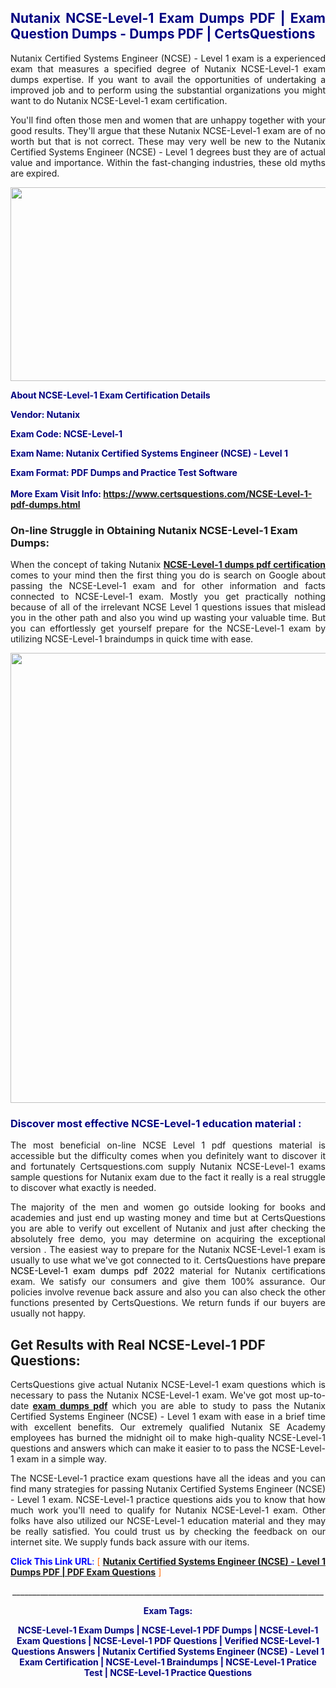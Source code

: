 <h2 style="text-align: justify;"><span style="color: #000080;">Nutanix NCSE-Level-1 Exam Dumps PDF | Exam Question Dumps - Dumps PDF | CertsQuestions</span></h2>
<p style="text-align: justify;">Nutanix Certified Systems Engineer (NCSE) - Level 1 exam is a experienced exam that measures a specified degree of Nutanix  NCSE-Level-1 exam dumps expertise. If you want to avail the opportunities of undertaking a improved job and to perform using the substantial organizations you might want to do Nutanix NCSE-Level-1 exam certification.</p>
<p style="text-align: justify;">You'll find often those men and women that are unhappy together with your good results. They'll argue that these Nutanix  NCSE-Level-1 exam are of no worth but that is not correct. These may very well be new to the Nutanix Certified Systems Engineer (NCSE) - Level 1 degrees bust they are of actual value and importance. Within the fast-changing industries, these old myths are expired.</p>
<p><img style="display: block; margin-left: auto; margin-right: auto;" src="https://i.imgur.com/eaP4ae9.png" width="840" height="310" /></p>
<p><span style="color: #000080;"><strong>About NCSE-Level-1 Exam Certification Details</strong></span></p>
<p><span style="color: #000080;"><strong>Vendor: Nutanix<br /></strong></span></p>
<p><span style="color: #000080;"><strong>Exam Code: NCSE-Level-1</strong></span></p>
<p><span style="color: #000080;"><strong>Exam Name: Nutanix Certified Systems Engineer (NCSE) - Level 1</strong></span></p>
<p><span style="color: #000080;"><strong>Exam Format: PDF Dumps and Practice Test Software<br /><br />More Exam Visit Info: <span style="color: #ff6600;"><a href="https://www.certsquestions.com/NCSE-Level-1-pdf-dumps.html">https://www.certsquestions.com/NCSE-Level-1-pdf-dumps.html</a></span></strong></span></p>
<h3>On-line Struggle in Obtaining Nutanix NCSE-Level-1 Exam Dumps:</h3>
<p style="text-align: justify;">When the concept of taking Nutanix <a href="https://www.certsquestions.com/NCSE-Level-1-pdf-dumps.html"><strong> NCSE-Level-1 dumps pdf certification</strong></a> comes to your mind then the first thing you do is search on Google about passing the NCSE-Level-1 exam and for other information and facts connected to NCSE-Level-1 exam. Mostly you get practically nothing because of all of the irrelevant NCSE Level 1 questions issues that mislead you in the other path and also you wind up wasting your valuable time. But you can effortlessly get yourself prepare for the NCSE-Level-1 exam by utilizing NCSE-Level-1 braindumps in quick time with ease.</p>
<p><a href="https://www.certsquestions.com/NCSE-Level-1-pdf-dumps.html"><img style="display: block; margin-left: auto; margin-right: auto;" src="https://i.imgur.com/pxhoKQ2.png" width="720" /></a></p>
<h3><span style="color: #000080;">Discover most effective  NCSE-Level-1 education material :</span></h3>
<p style="text-align: justify;">The most beneficial on-line NCSE Level 1 pdf questions material is accessible but the difficulty comes when you definitely want to discover it and fortunately Certsquestions.com supply Nutanix NCSE-Level-1 exams sample questions for Nutanix  exam due to the fact it really is a real struggle to discover what exactly is needed.</p>
<p style="text-align: justify;">The majority of the men and women go outside looking for books and academies and just end up wasting money and time but at CertsQuestions you are able to verify out excellent of Nutanix  and just after checking the absolutely free demo, you may determine on acquiring the exceptional version . The easiest way to prepare for the Nutanix NCSE-Level-1 exam is usually to use what we've got connected to it. CertsQuestions have <span style="color: #000000;">prepare NCSE-Level-1 exam dumps pdf 2022</span> material for Nutanix certifications exam. We satisfy our consumers and give them 100% assurance. Our policies involve revenue back assure and also you can also check the other functions presented by CertsQuestions. We return funds if our buyers are usually not happy.</p>
<h2>Get Results with Real NCSE-Level-1 PDF Questions:</h2>
<p style="text-align: justify;">CertsQuestions give actual Nutanix NCSE-Level-1 exam questions which is necessary to pass the Nutanix  NCSE-Level-1 exam. We've got most up-to-date<strong>&nbsp;<a href="https://www.certsquestions.com/">exam dumps pdf</a></strong>&nbsp;which you are able to study to pass the Nutanix Certified Systems Engineer (NCSE) - Level 1 exam with ease in a brief time with excellent benefits. Our extremely qualified Nutanix SE Academy employees has burned the midnight oil to make high-quality NCSE-Level-1 questions and answers which can make it easier to to pass the NCSE-Level-1 exam in a simple way.</p>
<p style="text-align: justify;">The NCSE-Level-1 practice exam questions have all the ideas and you can find many strategies for passing Nutanix Certified Systems Engineer (NCSE) - Level 1 exam. NCSE-Level-1 practice questions aids you to know that how much work you'll need to qualify for Nutanix  NCSE-Level-1 exam. Other folks have also utilized our NCSE-Level-1 education material and they may be really satisfied. You could trust us by checking the feedback on our internet site. We supply funds back assure with our items.</p>
<p style="text-align: justify;"><span style="color: #0000ff;"><strong>Click This Link URL</strong>:</span> <span style="color: #ff6600;">[ <strong><a href="https://www.certsquestions.com/nutanix-se-academy-certification.html">Nutanix Certified Systems Engineer (NCSE) - Level 1 Dumps PDF | PDF Exam Questions</a></strong> ]</span></p>
<p style="text-align: center;">______________________________________________________________________________</p>
<p style="text-align: center;"><span style="color: #000080;"><strong>Exam Tags:</strong></span></p>
<p style="text-align: center;"><span style="color: #000080;"><strong>NCSE-Level-1 Exam Dumps | NCSE-Level-1 PDF Dumps | NCSE-Level-1 Exam Questions | NCSE-Level-1 PDF Questions | Verified NCSE-Level-1 Questions Answers | Nutanix Certified Systems Engineer (NCSE) - Level 1 Exam Certification | NCSE-Level-1 Braindumps | NCSE-Level-1 Pratice Test | NCSE-Level-1 Practice Questions</strong></span></p>
